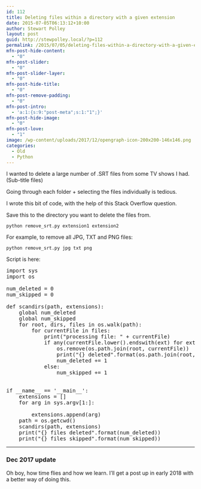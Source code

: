 ```yaml
---
id: 112
title: Deleting files within a directory with a given extension
date: 2015-07-05T06:13:12+10:00
author: Stewart Polley
layout: post
guid: http://stewpolley.local/?p=112
permalink: /2015/07/05/deleting-files-within-a-directory-with-a-given-extension/
mfn-post-hide-content:
  - "0"
mfn-post-slider:
  - "0"
mfn-post-slider-layer:
  - "0"
mfn-post-hide-title:
  - "0"
mfn-post-remove-padding:
  - "0"
mfn-post-intro:
  - 'a:1:{s:9:"post-meta";s:1:"1";}'
mfn-post-hide-image:
  - "0"
mfn-post-love:
  - "1"
image: /wp-content/uploads/2017/12/opengraph-icon-200x200-146x146.png
categories:
  - Old
  - Python
---
```

I wanted to delete a large number of .SRT files from some TV shows I had. (Sub-title files)

Going through each folder + selecting the files individually is tedious.

I wrote this bit of code, with the help of this Stack Overflow question.

Save this to the directory you want to delete the files from.

`python remove_srt.py extension1 extension2`

For example, to remove all JPG, TXT and PNG files:

`python remove_srt.py jpg txt png`

Script is here:

<pre>import sys
import os

num_deleted = 0
num_skipped = 0

def scandirs(path, extensions):
    global num_deleted
    global num_skipped
    for root, dirs, files in os.walk(path):
        for currentFile in files:
            print("processing file: " + currentFile)
            if any(currentFile.lower().endswith(ext) for ext in extensions):
                os.remove(os.path.join(root, currentFile))
                print("{} deleted".format(os.path.join(root, currentFile)))
                num_deleted += 1
            else:
                num_skipped += 1


if __name__ == '__main__':
    extensions = []
    for arg in sys.argv[1:]:
        
        extensions.append(arg)
    path = os.getcwd()
    scandirs(path, extensions)
    print("{} files deleted".format(num_deleted))
    print("{} files skipped".format(num_skipped))
</pre>

* * *

### Dec 2017 update

Oh boy, how time flies and how we learn. I&#8217;ll get a post up in early 2018 with a better way of doing this.